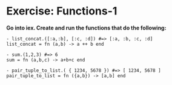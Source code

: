 # Exercise: Functions-1

**Go into iex. Create and run the functions that do the following:**

```
- list_concat.([:a,:b], [:c, :d]) #=> [:a, :b, :c, :d]
list_concat = fn (a,b) -> a ++ b end

- sum.(1,2,3) #=> 6
sum = fn (a,b,c) -> a+b+c end

- pair_tuple_to_list.( { 1234, 5678 }) #=> [ 1234, 5678 ]
pair_tuple_to_list = fn ({a,b}) -> [a,b] end
```
